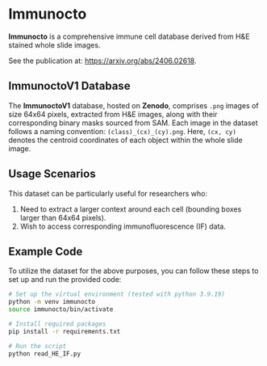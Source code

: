 # Immunocto

**Immunocto** is a comprehensive immune cell database derived from H&E stained whole slide images. 

See the publication at: https://arxiv.org/abs/2406.02618.

## ImmunoctoV1 Database
The **ImmunoctoV1** database, hosted on **Zenodo**, comprises `.png` images of size 64x64 pixels, extracted from H&E images, along with their corresponding binary masks sourced from SAM. Each image in the dataset follows a naming convention: `(class)_(cx)_(cy).png`. Here, `(cx, cy)` denotes the centroid coordinates of each object within the whole slide image.

## Usage Scenarios
This dataset can be particularly useful for researchers who:

1. Need to extract a larger context around each cell (bounding boxes larger than 64x64 pixels).
2. Wish to access corresponding immunofluorescence (IF) data.

## Example Code
To utilize the dataset for the above purposes, you can follow these steps to set up and run the provided code:

```bash
# Set up the virtual environment (tested with python 3.9.19)
python -m venv immunocto
source immunocto/bin/activate

# Install required packages
pip install -r requirements.txt

# Run the script
python read_HE_IF.py
